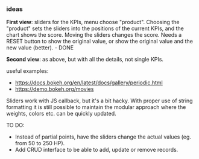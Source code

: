 ### ideas
__First view__: sliders for the KPIs, menu choose "product". Choosing the "product" sets the sliders into the positions of the current KPIs, and the chart shows the score.
Moving the sliders changes the score. Needs a RESET button to show the original value, or show the original value and the new value (better). - DONE

__Second view__: as above, but with all the details, not single KPIs.

useful examples: 
* https://docs.bokeh.org/en/latest/docs/gallery/periodic.html
* https://demo.bokeh.org/movies

Sliders work with JS callback, but it's a bit hacky. With proper use of string formatting it is still possible to maintain the modular approach where the weights, colors etc. can be quickly updated. 

TO DO:   
* Instead of partial points, have the sliders change the actual values (eg. from 50 to 250 HP).
* Add CRUD interface to be able to add, update or remove records.

	